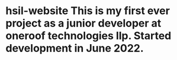 # hsil-website This is my first ever project as a junior developer at oneroof technologies llp. Started development in June 2022.
